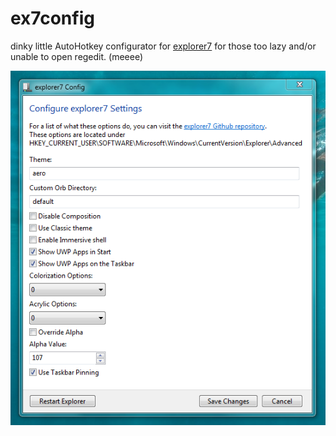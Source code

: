 # ex7config
dinky little AutoHotkey configurator for [explorer7](https://winclassic.net/thread/2588/explorer7-windows-explorer-10-11) for those too lazy and/or unable to open regedit. (meeee)

![Screenshot](screenshot.PNG)
